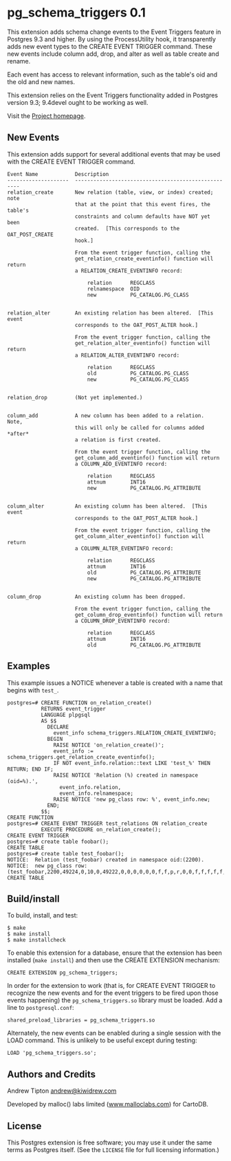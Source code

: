 pg\_schema\_triggers 0.1
========================
This extension adds schema change events to the Event Triggers feature in
Postgres 9.3 and higher.  By using the ProcessUtility hook, it transparently
adds new event types to the CREATE EVENT TRIGGER command.  These new events
include column add, drop, and alter as well as table create and rename.

Each event has access to relevant information, such as the table's oid and
the old and new names.

This extension relies on the Event Triggers functionality added in Postgres
version 9.3;  9.4devel ought to be working as well.

Visit the [Project homepage](http://code.malloclabs.com/pg_schema_triggers).


New Events
----------
This extension adds support for several additional events that may be used with
the CREATE EVENT TRIGGER command.

    Event Name            Description
    --------------------  ----------------------------------------------------
    relation_create       New relation (table, view, or index) created;  note
                          that at the point that this event fires, the table's
                          constraints and column defaults have NOT yet been
                          created.  [This corresponds to the OAT_POST_CREATE
                          hook.]

                          From the event trigger function, calling the
                          get_relation_create_eventinfo() function will return
                          a RELATION_CREATE_EVENTINFO record: 

                              relation      REGCLASS
                              relnamespace  OID
                              new			PG_CATALOG.PG_CLASS


    relation_alter        An existing relation has been altered.  [This event
    					  corresponds to the OAT_POST_ALTER hook.]

                          From the event trigger function, calling the
                          get_relation_alter_eventinfo() function will return
                          a RELATION_ALTER_EVENTINFO record: 

                              relation      REGCLASS
                              old			PG_CATALOG.PG_CLASS
                              new			PG_CATALOG.PG_CLASS


    relation_drop         (Not yet implemented.)


    column_add            A new column has been added to a relation.  Note,
                          this will only be called for columns added *after*
                          a relation is first created.

                          From the event trigger function, calling the
                          get_column_add_eventinfo() function will return
                          a COLUMN_ADD_EVENTINFO record: 

                              relation      REGCLASS
                              attnum		INT16
                              new			PG_CATALOG.PG_ATTRIBUTE


    column_alter          An existing column has been altered.  [This event
    					  corresponds to the OAT_POST_ALTER hook.]

                          From the event trigger function, calling the
                          get_column_alter_eventinfo() function will return
                          a COLUMN_ALTER_EVENTINFO record: 

                              relation      REGCLASS
                              attnum		INT16
                              old			PG_CATALOG.PG_ATTRIBUTE
                              new			PG_CATALOG.PG_ATTRIBUTE


    column_drop           An existing column has been dropped.

                          From the event trigger function, calling the
                          get_column_drop_eventinfo() function will return
                          a COLUMN_DROP_EVENTINFO record: 

                              relation      REGCLASS
                              attnum		INT16
                              old			PG_CATALOG.PG_ATTRIBUTE


Examples
--------
This example issues a NOTICE whenever a table is created with a name that
begins with `test_`.

    postgres=# CREATE FUNCTION on_relation_create()
               RETURNS event_trigger
               LANGUAGE plpgsql
               AS $$
                 DECLARE
                   event_info schema_triggers.RELATION_CREATE_EVENTINFO;
                 BEGIN
                   RAISE NOTICE 'on_relation_create()';
                   event_info := schema_triggers.get_relation_create_eventinfo();
                   IF NOT event_info.relation::text LIKE 'test_%' THEN RETURN; END IF;
                   RAISE NOTICE 'Relation (%) created in namespace (oid=%).',
                     event_info.relation,
                     event_info.relnamespace;
                   RAISE NOTICE 'new pg_class row: %', event_info.new;
                 END;
               $$;
    CREATE FUNCTION
    postgres=# CREATE EVENT TRIGGER test_relations ON relation_create
               EXECUTE PROCEDURE on_relation_create();
    CREATE EVENT TRIGGER
    postgres=# create table foobar();
    CREATE TABLE
    postgres=# create table test_foobar();
    NOTICE:  Relation (test_foobar) created in namespace oid:(2200).
    NOTICE:  new pg_class row: (test_foobar,2200,49224,0,10,0,49222,0,0,0,0,0,0,f,f,p,r,0,0,f,f,f,f,f,t,924,1,,)
    CREATE TABLE


Build/install
-------------
To build, install, and test:

    $ make
    $ make install
    $ make installcheck

To enable this extension for a database, ensure that the extension has been
installed (`make install`) and then use the CREATE EXTENSION mechanism:

    CREATE EXTENSION pg_schema_triggers;

In order for the extension to work (that is, for CREATE EVENT TRIGGER to
recognize the new events and for the event triggers to be fired upon those
events happening) the `pg_schema_triggers.so` library must be loaded.  Add
a line to `postgresql.conf`:

    shared_preload_libraries = pg_schema_triggers.so

Alternately, the new events can be enabled during a single session with the
LOAD command.  This is unlikely to be useful except during testing:

    LOAD 'pg_schema_triggers.so';


Authors and Credits
-------------------
Andrew Tipton       andrew@kiwidrew.com

Developed by malloc() labs limited (www.malloclabs.com) for CartoDB.


License
-------
This Postgres extension is free software;  you may use it under the same terms
as Postgres itself.  (See the `LICENSE` file for full licensing information.)
